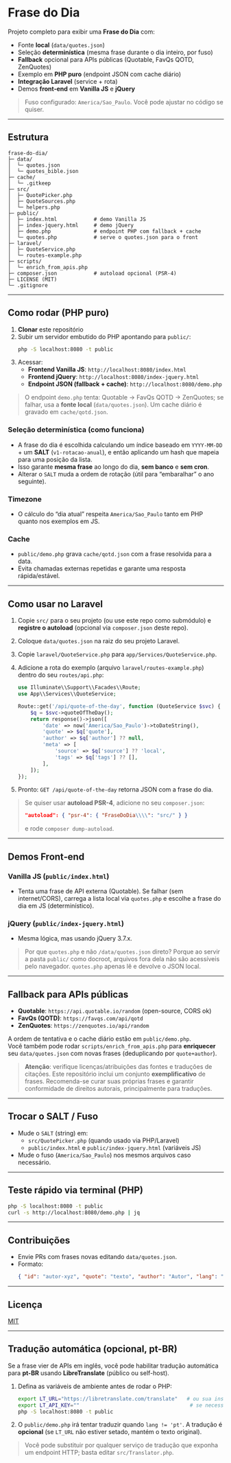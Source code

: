 # Frase do Dia

Projeto completo para exibir uma **Frase do Dia** com:
- Fonte **local** (`data/quotes.json`)
- Seleção **determinística** (mesma frase durante o dia inteiro, por fuso)
- **Fallback** opcional para APIs públicas (Quotable, FavQs QOTD, ZenQuotes)
- Exemplo em **PHP puro** (endpoint JSON com cache diário)
- **Integração Laravel** (service + rota)
- Demos **front‑end** em **Vanilla JS** e **jQuery**

> Fuso configurado: `America/Sao_Paulo`. Você pode ajustar no código se quiser.

---

## Estrutura

```
frase-do-dia/
├─ data/
│  └─ quotes.json
│  └─ quotes_bible.json
├─ cache/
│  └─ .gitkeep
├─ src/
│  ├─ QuotePicker.php
│  ├─ QuoteSources.php
│  └─ helpers.php
├─ public/
│  ├─ index.html            # demo Vanilla JS
│  ├─ index-jquery.html     # demo jQuery
│  ├─ demo.php              # endpoint PHP com fallback + cache
│  └─ quotes.php            # serve o quotes.json para o front
├─ laravel/
│  ├─ QuoteService.php
│  └─ routes-example.php
├─ scripts/
│  └─ enrich_from_apis.php
├─ composer.json            # autoload opcional (PSR-4)
├─ LICENSE (MIT)
└─ .gitignore
```

---

## Como rodar (PHP puro)

1. **Clonar** este repositório
2. Subir um servidor embutido do PHP apontando para `public/`:
   ```bash
   php -S localhost:8080 -t public
   ```
3. Acessar:
   - **Frontend Vanilla JS**: `http://localhost:8080/index.html`
   - **Frontend jQuery**: `http://localhost:8080/index-jquery.html`
   - **Endpoint JSON (fallback + cache)**: `http://localhost:8080/demo.php`

> O endpoint `demo.php` tenta: Quotable → FavQs QOTD → ZenQuotes; se falhar, usa a **fonte local** (`data/quotes.json`). Um cache diário é gravado em `cache/qotd.json`.

### Seleção determinística (como funciona)
- A frase do dia é escolhida calculando um índice baseado em `YYYY-MM-DD` + um **SALT** (`v1-rotacao-anual`), e então aplicando um hash que mapeia para uma posição da lista.
- Isso garante **mesma frase** ao longo do dia, **sem banco** e **sem cron**.
- Alterar o `SALT` muda a ordem de rotação (útil para “embaralhar” o ano seguinte).

### Timezone
- O cálculo do “dia atual” respeita `America/Sao_Paulo` tanto em PHP quanto nos exemplos em JS.

### Cache
- `public/demo.php` grava `cache/qotd.json` com a frase resolvida para a data.
- Evita chamadas externas repetidas e garante uma resposta rápida/estável.

---

## Como usar no **Laravel**

1. Copie `src/` para o seu projeto (ou use este repo como submódulo) e **registre o autoload** (opcional via `composer.json` deste repo).
2. Coloque `data/quotes.json` na raiz do seu projeto Laravel.
3. Copie `laravel/QuoteService.php` para `app/Services/QuoteService.php`.
4. Adicione a rota do exemplo (arquivo `laravel/routes-example.php`) dentro do seu `routes/api.php`:

   ```php
   use Illuminate\\Support\\Facades\\Route;
   use App\\Services\\QuoteService;

   Route::get('/api/quote-of-the-day', function (QuoteService $svc) {
       $q = $svc->quoteOfTheDay();
       return response()->json([
           'date' => now('America/Sao_Paulo')->toDateString(),
           'quote' => $q['quote'],
           'author' => $q['author'] ?? null,
           'meta' => [
               'source' => $q['source'] ?? 'local',
               'tags' => $q['tags'] ?? [],
           ],
       ]);
   });
   ```

5. Pronto: `GET /api/quote-of-the-day` retorna JSON com a frase do dia.

> Se quiser usar **autoload PSR-4**, adicione no seu `composer.json`:
> ```json
> "autoload": { "psr-4": { "FraseDoDia\\\\": "src/" } }
> ```
> e rode `composer dump-autoload`.

---

## Demos Front‑end

### Vanilla JS (`public/index.html`)
- Tenta uma frase de API externa (Quotable). Se falhar (sem internet/CORS), carrega a lista local via `quotes.php` e escolhe a frase do dia em JS (determinístico).

### jQuery (`public/index-jquery.html`)
- Mesma lógica, mas usando jQuery 3.7.x.

> Por que `quotes.php` e não `/data/quotes.json` direto? Porque ao servir a pasta `public/` como docroot, arquivos fora dela não são acessíveis pelo navegador. `quotes.php` apenas lê e devolve o JSON local.

---

## Fallback para APIs públicas

- **Quotable**: `https://api.quotable.io/random` (open-source, CORS ok)
- **FavQs (QOTD)**: `https://favqs.com/api/qotd`
- **ZenQuotes**: `https://zenquotes.io/api/random`

A ordem de tentativa e o cache diário estão em `public/demo.php`.  
Você também pode rodar `scripts/enrich_from_apis.php` para **enriquecer** seu `data/quotes.json` com novas frases (deduplicando por `quote+author`).

> **Atenção**: verifique licenças/atribuições das fontes e traduções de citações. Este repositório inclui um conjunto **exemplificativo** de frases. Recomenda-se curar suas próprias frases e garantir conformidade de direitos autorais, principalmente para traduções.

---

## Trocar o SALT / Fuso

- Mude o `SALT` (string) em:
  - `src/QuotePicker.php` (quando usado via PHP/Laravel)
  - `public/index.html` e `public/index-jquery.html` (variáveis JS)
- Mude o fuso (`America/Sao_Paulo`) nos mesmos arquivos caso necessário.

---

## Teste rápido via terminal (PHP)

```bash
php -S localhost:8080 -t public
curl -s http://localhost:8080/demo.php | jq
```

---

## Contribuições

- Envie PRs com frases novas editando `data/quotes.json`.
- Formato:
  ```json
  { "id": "autor-xyz", "quote": "texto", "author": "Autor", "lang": "pt", "tags": ["tema"], "source": "local" }
  ```

---

## Licença

[MIT](./LICENSE)


---

## Tradução automática (opcional, pt-BR)

Se a frase vier de APIs em inglês, você pode habilitar tradução automática para **pt-BR** usando **LibreTranslate** (público ou self-host).

1. Defina as variáveis de ambiente antes de rodar o PHP:
   ```bash
   export LT_URL="https://libretranslate.com/translate"   # ou sua instância self-host
   export LT_API_KEY=""                                    # se necessário
   php -S localhost:8080 -t public
   ```
2. O `public/demo.php` irá tentar traduzir quando `lang != 'pt'`. A tradução é **opcional** (se `LT_URL` não estiver setado, mantém o texto original).

> Você pode substituir por qualquer serviço de tradução que exponha um endpoint HTTP; basta editar `src/Translator.php`.
